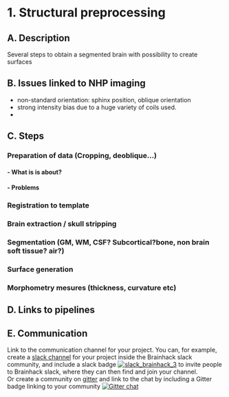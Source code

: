 
# 1. Structural preprocessing

## A. Description
Several steps to obtain a segmented brain with possibility to create surfaces

<a name="issues"></a> 
## B. Issues linked to NHP imaging
- non-standard orientation: sphinx position, oblique orientation
- strong intensity bias due to a huge variety of coils used.
-  

<a name="steps"></a> 
## C. Steps

### Preparation of data (Cropping, deoblique…)

#### - What is is about?
#### - Problems 
<a name="pookie"></a> 
### Registration to template

### Brain extraction / skull stripping

### Segmentation (GM, WM, CSF? Subcortical?bone, non brain soft tissue? air?)

### Surface generation

### Morphometry mesures (thickness, curvature etc)

<a name="links"></a> 
## D. Links to pipelines


## E. Communication
Link to the communication channel for your project. You can, for example, create a [slack channel](https://brainhack-slack-invite.herokuapp.com/) for your project inside the Brainhack slack community, and include a slack badge [![slack_brainhack_3](https://user-images.githubusercontent.com/6297454/47951457-5b37b780-df61-11e8-9d77-7b5a4c7af875.png)](https://brainhack-slack-invite.herokuapp.com/) to invite people to Brainhack slack, where they can then find and join your channel.  
Or create a community on [gitter](https://gitter.im/) and link to the chat by including a Gitter badge linking to your community 
[![Gitter chat](https://badges.gitter.im/gitterHQ/gitter.png)](https://gitter.im/yourRoom/Lobby#)







